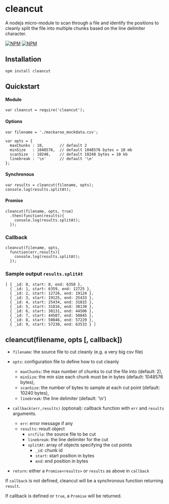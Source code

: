 # cleancut
A nodejs micro-module to scan through a file and identify the positions to cleanly split the file into multiple chunks based on the line delimiter character.

[![NPM](https://nodei.co/npm/cleancut.png?downloads=true&downloadRank=true&stars=true)](https://nodei.co/npm/cleancut/)
[![NPM](https://nodei.co/npm-dl/cleancut.png?downloads=true&downloadRank=true&stars=true)](https://nodei.co/npm/cleancut/)

## Installation
```
npm install cleancut
```

## Quickstart

#### Module
```
var cleancut = require('cleancut');
```

#### Options
```
var filename = './mockaroo_mockdata.csv';

var opts = {
  maxChunks : 10,       // default 2
  minSize   : 1048576,  // default 1048576 bytes = 10 mb
  scanSize  : 10240,    // default 10240 bytes = 10 kb
  linebreak : '\n'      // default '\n'
};
```

#### Synchronous
```
var results = cleancut(filename, opts);
console.log(results.splitAt);
```

#### Promise
```
cleancut(filename, opts, true)
  .then(function(results){
    console.log(results.splitAt);
  });
```

### Callback
```
cleancut(filename, opts, 
  function(err,results){
    console.log(results.splitAt);
  });
```

### Sample output `results.splitAt`
```
[ { _id: 0, start: 0, end: 6358 },
  { _id: 1, start: 6359, end: 12725 },
  { _id: 2, start: 12726, end: 19124 },
  { _id: 3, start: 19125, end: 25433 },
  { _id: 4, start: 25434, end: 31815 },
  { _id: 5, start: 31816, end: 38130 },
  { _id: 6, start: 38131, end: 44506 },
  { _id: 7, start: 44507, end: 50845 },
  { _id: 8, start: 50846, end: 57229 },
  { _id: 9, start: 57230, end: 63533 } ]
```

## cleancut(filename, opts [, callback])
- `filename`: the source file to cut cleanly (e.g. a very big csv file)
- `opts`: configuration file to define how to cut cleanly
  - `maxChunks`: the max number of chunks to cut the file into (default: 2),
  - `minSize`: the min size each chunk must be in bytes (default: 1048576 bytes),
  - `scanSize`: the number of bytes to sample at each cut point (default: 10240 bytes),
  - `linebreak`: the line delimiter (default: '\n')
- `callback(err,results)` (optional): callback function with `err` and `results` arguments.
  - `err`: error message if any
  - `results`: result object
    - `srcfile`: the source file to be cut
    - `linebreak`: the line delimiter for the cut
    - `splitAt`: array of objects specifying the cut points
      - `_id`: chunk id
      - `start`: start position in bytes
      - `end`: end position in bytes
      
- `return`: either a `Promise<results>` or `results` as above in `callback`
      
If `callback` is not defined, cleancut will be a synchronous function returning `result`. 

If callback is defined or `true`, a `Promise` will be returned.